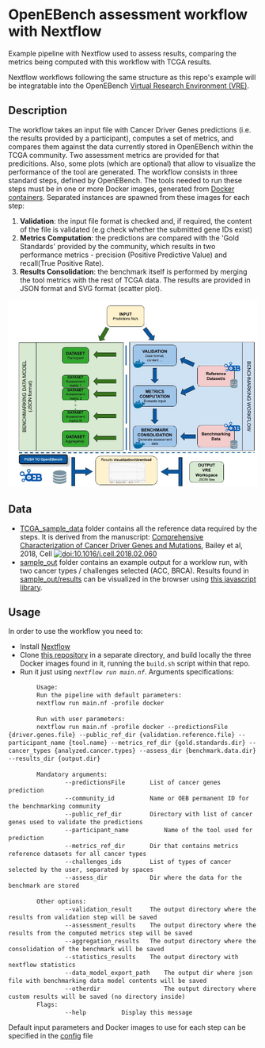 # OpenEBench assessment workflow with Nextflow

Example pipeline with Nextflow used to assess results, comparing the metrics being computed with this workflow with TCGA results.

Nextflow workflows following the same structure as this repo's example will be integratable into the OpenEBench [Virtual Research Environment (VRE)](https://openebench.bsc.es/submission/workspace/).

## Description

The workflow takes an input file with Cancer Driver Genes predictions (i.e. the results provided by a participant), computes a set of metrics, and compares them against the data currently stored in OpenEBench within the TCGA community. Two assessment metrics are provided for that predicitions. Also, some plots (which are optional) that allow to visualize the performance of the tool are generated. The workflow consists in three standard steps, defined by OpenEBench. The tools needed to run these steps must be in one or more Docker images, generated from [Docker containers](https://github.com/inab/TCGA_benchmarking_dockers ). Separated instances are spawned from these images for each step:
1. **Validation**: the input file format is checked and, if required, the content of the file is validated (e.g check whether the submitted gene IDs exist)
2. **Metrics Computation**: the predictions are compared with the 'Gold Standards' provided by the community, which results in two performance metrics - precision (Positive Predictive Value) and recall(True Positive Rate).
3. **Results Consolidation**: the benchmark itself is performed by merging the tool metrics with the rest of TCGA data. The results are provided in JSON format and SVG format (scatter plot).

![workflow](workflow.jpg)


## Data

* [TCGA_sample_data](./TCGA_sample_data) folder contains all the reference data required by the steps. It is derived from the manuscript:
[Comprehensive Characterization of Cancer Driver Genes and Mutations](https://www.cell.com/cell/fulltext/S0092-8674%2818%2930237-X?code=cell-site), Bailey et al, 2018, Cell [![doi:10.1016/j.cell.2018.02.060](https://img.shields.io/badge/doi-10.1016%2Fj.cell.2018.02.060-green.svg)](https://doi.org/10.1016/j.cell.2018.02.060) 
* [sample_out](./sample_out) folder contains an example output for a worklow run, with two cancer types / challenges selected (ACC, BRCA). Results found in [sample_out/results](./sample_out/results) can be visualized in the browser using [this javascript library](https://github.com/inab/benchmarking_workflows_results_visualizer).


## Usage
In order to use the workflow you need to:
* Install [Nextflow](https://www.nextflow.io/)
* Clone [this repository](https://github.com/inab/TCGA_benchmarking_dockers ) in a separate directory, and build locally the three Docker images found in it, running the `build.sh` script within that repo.
* Run it just using *`nextflow run main.nf`*. Arguments specifications:
```
	    Usage:
	    Run the pipeline with default parameters:
	    nextflow run main.nf -profile docker

	    Run with user parameters:
 	    nextflow run main.nf -profile docker --predictionsFile {driver.genes.file} --public_ref_dir {validation.reference.file} --participant_name {tool.name} --metrics_ref_dir {gold.standards.dir} --cancer_types {analyzed.cancer.types} --assess_dir {benchmark.data.dir} --results_dir {output.dir}

	    Mandatory arguments:
                --predictionsFile		List of cancer genes prediction
				--community_id			Name or OEB permanent ID for the benchmarking community
                --public_ref_dir 		Directory with list of cancer genes used to validate the predictions
                --participant_name  		Name of the tool used for prediction
                --metrics_ref_dir 		Dir that contains metrics reference datasets for all cancer types
                --challenges_ids  		List of types of cancer selected by the user, separated by spaces
                --assess_dir			Dir where the data for the benchmark are stored

	    Other options:
                --validation_result		The output directory where the results from validation step will be saved
				--assessment_results	The output directory where the results from the computed metrics step will be saved
				--aggregation_results	The output directory where the consolidation of the benchmark will be saved
				--statistics_results	The output directory with nextflow statistics
				--data_model_export_path	The output dir where json file with benchmarking data model contents will be saved
	  			--otherdir					The output directory where custom results will be saved (no directory inside)
	    Flags:
                --help			Display this message
```
Default input parameters and Docker images to use for each step can be specified in the [config](./nextflow.config) file
